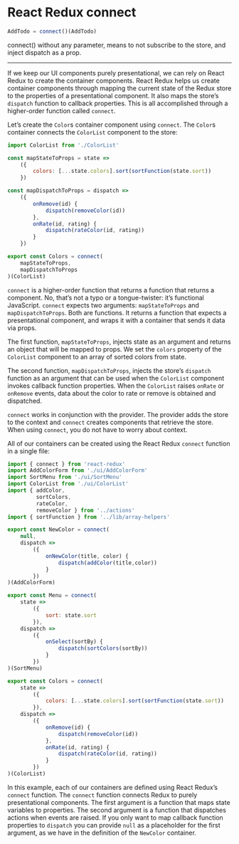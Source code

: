 # React Redux connect

```javascript
AddTodo = connect()(AddTodo)
```

connect() without any parameter, means to not subscribe to the store, and inject dispatch as a prop.

---

If we keep our UI components purely presentational, we can rely on React Redux to create the container components. React Redux helps us create container components through mapping the current state of the Redux store to the properties of a presentational component. It also maps the store’s `dispatch` function to callback properties. This is all accomplished through a higher-order function called `connect`.

Let’s create the `Color`s container component using `connect`. The `Color`s container connects the `ColorList` component to the store:

```javascript
import ColorList from './ColorList'

const mapStateToProps = state =>
    ({
        colors: [...state.colors].sort(sortFunction(state.sort))
    })

const mapDispatchToProps = dispatch =>
    ({
        onRemove(id) {
            dispatch(removeColor(id))
        },
        onRate(id, rating) {
            dispatch(rateColor(id, rating))
        }
    })

export const Colors = connect(
    mapStateToProps,
    mapDispatchToProps
)(ColorList)
```

`connect` is a higher-order function that returns a function that returns a component. No, that’s not a typo or a tongue-twister: it’s functional JavaScript. `connect` expects two arguments: `mapStateToProps` and `mapDispatchToProps`. Both are functions. It returns a function that expects a presentational component, and wraps it with a container that sends it data via props.

The first function, `mapStateToProps`, injects state as an argument and returns an object that will be mapped to props. We set the `colors` property of the `ColorList` component to an array of sorted colors from state.

The second function, `mapDispatchToProps`, injects the store’s `dispatch` function as an argument that can be used when the `ColorList` component invokes callback function properties. When the `ColorList` raises `onRate` or `onRemove` events, data about the color to rate or remove is obtained and dispatched.

`connect` works in conjunction with the provider. The provider adds the store to the context and `connect` creates components that retrieve the store. When using `connect`, you do not have to worry about context.

All of our containers can be created using the React Redux `connect` function in a single file:

```javascript
import { connect } from 'react-redux'
import AddColorForm from './ui/AddColorForm'
import SortMenu from './ui/SortMenu'
import ColorList from './ui/ColorList'
import { addColor, 
         sortColors, 
         rateColor, 
         removeColor } from '../actions'
import { sortFunction } from '../lib/array-helpers'

export const NewColor = connect(
    null,
    dispatch =>
        ({
            onNewColor(title, color) {
                dispatch(addColor(title,color))
            }
        })
)(AddColorForm)

export const Menu = connect(
    state =>
        ({
            sort: state.sort
        }),
    dispatch =>
        ({
            onSelect(sortBy) {
                dispatch(sortColors(sortBy))
            }
        })
)(SortMenu)

export const Colors = connect(
    state =>
        ({
            colors: [...state.colors].sort(sortFunction(state.sort))
        }),
    dispatch =>
        ({
            onRemove(id) {
                dispatch(removeColor(id))
            },
            onRate(id, rating) {
                dispatch(rateColor(id, rating))
            }
        })
)(ColorList)
```

In this example, each of our containers are defined using React Redux’s `connect` function. The `connect` function connects Redux to purely presentational components. The first argument is a function that maps state variables to properties. The second argument is a function that dispatches actions when events are raised. If you only want to map callback function properties to `dispatch` you can provide `null` as a placeholder for the first argument, as we have in the definition of the `NewColor` container.